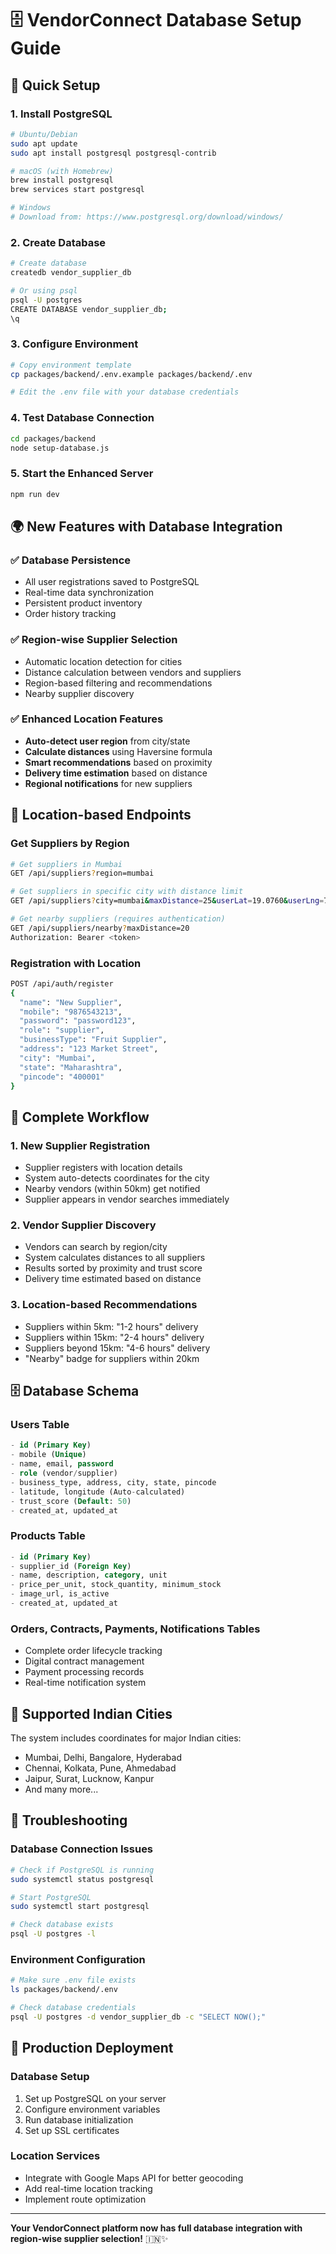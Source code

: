 # 🗄️ VendorConnect Database Setup Guide

## 🚀 Quick Setup

### 1. Install PostgreSQL
```bash
# Ubuntu/Debian
sudo apt update
sudo apt install postgresql postgresql-contrib

# macOS (with Homebrew)
brew install postgresql
brew services start postgresql

# Windows
# Download from: https://www.postgresql.org/download/windows/
```

### 2. Create Database
```bash
# Create database
createdb vendor_supplier_db

# Or using psql
psql -U postgres
CREATE DATABASE vendor_supplier_db;
\q
```

### 3. Configure Environment
```bash
# Copy environment template
cp packages/backend/.env.example packages/backend/.env

# Edit the .env file with your database credentials
```

### 4. Test Database Connection
```bash
cd packages/backend
node setup-database.js
```

### 5. Start the Enhanced Server
```bash
npm run dev
```

## 🌍 **New Features with Database Integration**

### ✅ **Database Persistence**
- All user registrations saved to PostgreSQL
- Real-time data synchronization
- Persistent product inventory
- Order history tracking

### ✅ **Region-wise Supplier Selection**
- Automatic location detection for cities
- Distance calculation between vendors and suppliers
- Region-based filtering and recommendations
- Nearby supplier discovery

### ✅ **Enhanced Location Features**
- **Auto-detect user region** from city/state
- **Calculate distances** using Haversine formula
- **Smart recommendations** based on proximity
- **Delivery time estimation** based on distance
- **Regional notifications** for new suppliers

## 📍 **Location-based Endpoints**

### **Get Suppliers by Region**
```bash
# Get suppliers in Mumbai
GET /api/suppliers?region=mumbai

# Get suppliers in specific city with distance limit
GET /api/suppliers?city=mumbai&maxDistance=25&userLat=19.0760&userLng=72.8777

# Get nearby suppliers (requires authentication)
GET /api/suppliers/nearby?maxDistance=20
Authorization: Bearer <token>
```

### **Registration with Location**
```bash
POST /api/auth/register
{
  "name": "New Supplier",
  "mobile": "9876543213",
  "password": "password123",
  "role": "supplier",
  "businessType": "Fruit Supplier",
  "address": "123 Market Street",
  "city": "Mumbai",
  "state": "Maharashtra",
  "pincode": "400001"
}
```

## 🎯 **Complete Workflow**

### **1. New Supplier Registration**
- Supplier registers with location details
- System auto-detects coordinates for the city
- Nearby vendors (within 50km) get notified
- Supplier appears in vendor searches immediately

### **2. Vendor Supplier Discovery**
- Vendors can search by region/city
- System calculates distances to all suppliers
- Results sorted by proximity and trust score
- Delivery time estimated based on distance

### **3. Location-based Recommendations**
- Suppliers within 5km: "1-2 hours" delivery
- Suppliers within 15km: "2-4 hours" delivery  
- Suppliers beyond 15km: "4-6 hours" delivery
- "Nearby" badge for suppliers within 20km

## 🗄️ **Database Schema**

### **Users Table**
```sql
- id (Primary Key)
- mobile (Unique)
- name, email, password
- role (vendor/supplier)
- business_type, address, city, state, pincode
- latitude, longitude (Auto-calculated)
- trust_score (Default: 50)
- created_at, updated_at
```

### **Products Table**
```sql
- id (Primary Key)
- supplier_id (Foreign Key)
- name, description, category, unit
- price_per_unit, stock_quantity, minimum_stock
- image_url, is_active
- created_at, updated_at
```

### **Orders, Contracts, Payments, Notifications Tables**
- Complete order lifecycle tracking
- Digital contract management
- Payment processing records
- Real-time notification system

## 🌟 **Supported Indian Cities**

The system includes coordinates for major Indian cities:
- Mumbai, Delhi, Bangalore, Hyderabad
- Chennai, Kolkata, Pune, Ahmedabad
- Jaipur, Surat, Lucknow, Kanpur
- And many more...

## 🔧 **Troubleshooting**

### Database Connection Issues
```bash
# Check if PostgreSQL is running
sudo systemctl status postgresql

# Start PostgreSQL
sudo systemctl start postgresql

# Check database exists
psql -U postgres -l
```

### Environment Configuration
```bash
# Make sure .env file exists
ls packages/backend/.env

# Check database credentials
psql -U postgres -d vendor_supplier_db -c "SELECT NOW();"
```

## 🚀 **Production Deployment**

### Database Setup
1. Set up PostgreSQL on your server
2. Configure environment variables
3. Run database initialization
4. Set up SSL certificates

### Location Services
- Integrate with Google Maps API for better geocoding
- Add real-time location tracking
- Implement route optimization

---

**Your VendorConnect platform now has full database integration with region-wise supplier selection!** 🇮🇳✨